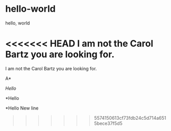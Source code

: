 # hello-world

hello, world

<<<<<<< HEAD
I am not the Carol Bartz you are looking for.
=======
I am not the Carol Bartz you are looking for.

A*

*Hello*

*Hello

\*Hello
New line

>>>>>>> 5574150613cf73fdb24c5d714a6515bece37f5d5
